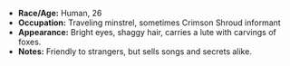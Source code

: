 - **Race/Age:** Human, 26
- **Occupation:** Traveling minstrel, sometimes Crimson Shroud informant
- **Appearance:** Bright eyes, shaggy hair, carries a lute with carvings of foxes.
- **Notes:** Friendly to strangers, but sells songs and secrets alike.